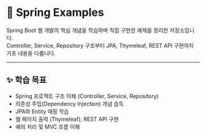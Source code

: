 # 🌱 Spring Examples

Spring Boot 웹 개발의 핵심 개념을 학습하며 직접 구현한 예제를 정리한 저장소입니다.  
Controller, Service, Repository 구조부터 JPA, Thymeleaf, REST API 구현까지 기초 내용을 다룹니다.

---

## ✨ 학습 목표

- Spring 프로젝트 구조 이해 (Controller, Service, Repository)
- 의존성 주입(Dependency Injection) 개념 습득
- JPA와 Entity 매핑 학습
- 웹 페이지 출력 (Thymeleaf), REST API 구현
- 예외 처리 및 MVC 흐름 이해
